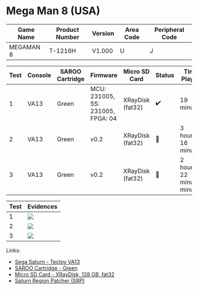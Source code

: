 # Mega Man 8 (USA)

| Game Name | Product Number | Version | Area Code | Peripheral Code |
| --------- | -------------- | ------- | --------- | --------------- |
| MEGAMAN 8 | T-1216H        | V1.000  | U         | J               |

| Test | Console | SAROO Cartridge | Firmware                          | Micro SD Card    | Status             | Time Played                 |
| ---- | ------- | --------------- | --------------------------------- | ---------------- | ------------------ | --------------------------- |
| 1    | VA13    | Green           | MCU: 231005, SS: 231005, FPGA: 04 | XRayDisk (fat32) | :heavy_check_mark: | 19 minutes                  |
| 2    | VA13    | Green           | v0.2                              | XRayDisk (fat32) | :100:              | 3 hours, 16 minutes         |
| 3    | VA13    | Green           | v0.2                              | XRayDisk (fat32) | :100:              | 2 hours, 22 minutes minutes |

| Test | Evidences                                                                                        |
| ---- | ------------------------------------------------------------------------------------------------ |
| 1    | [![](https://img.youtube.com/vi/EP-FtIIdBj0/0.jpg)](https://www.youtube.com/watch?v=EP-FtIIdBj0) |
| 2    | [![](https://img.youtube.com/vi/Z_zdxA-VayQ/0.jpg)](https://www.youtube.com/watch?v=Z_zdxA-VayQ) |
| 3    | [![](https://img.youtube.com/vi/FnmnqleT478/0.jpg)](https://www.youtube.com/watch?v=FnmnqleT478) |

Links:

- [Sega Saturn - Tectoy VA13](../../../../Info/Consoles/VA13/README.md)
- [SAROO Cartridge - Green](../../../../Info/Cartridges/RetroGameParadiseStore/1.32F/README.md)
- [Micro SD Card - XRayDisk, 128 GB, fat32](../../../../Info/SdCards/XRayDisk/128GB/fat32/README.md)
- [Saturn Region Patcher (SRP)](https://segaxtreme.net/resources/saturn-region-patcher.81/download)
